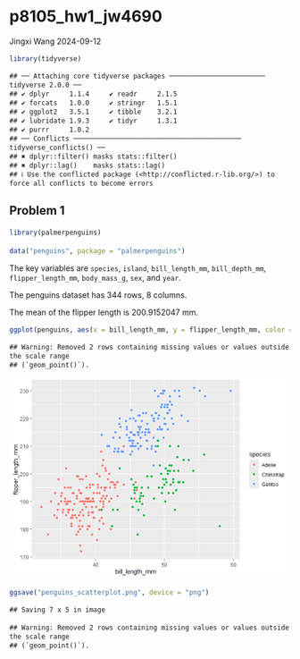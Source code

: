 p8105_hw1_jw4690
================
Jingxi Wang
2024-09-12

``` r
library(tidyverse)
```

    ## ── Attaching core tidyverse packages ──────────────────────── tidyverse 2.0.0 ──
    ## ✔ dplyr     1.1.4     ✔ readr     2.1.5
    ## ✔ forcats   1.0.0     ✔ stringr   1.5.1
    ## ✔ ggplot2   3.5.1     ✔ tibble    3.2.1
    ## ✔ lubridate 1.9.3     ✔ tidyr     1.3.1
    ## ✔ purrr     1.0.2     
    ## ── Conflicts ────────────────────────────────────────── tidyverse_conflicts() ──
    ## ✖ dplyr::filter() masks stats::filter()
    ## ✖ dplyr::lag()    masks stats::lag()
    ## ℹ Use the conflicted package (<http://conflicted.r-lib.org/>) to force all conflicts to become errors

## Problem 1

``` r
library(palmerpenguins)

data("penguins", package = "palmerpenguins")
```

The key variables are `species`, `island`, `bill_length_mm`,
`bill_depth_mm`, `flipper_length_mm`, `body_mass_g`, `sex`, and `year`.

The penguins dataset has 344 rows, 8 columns.

The mean of the flipper length is 200.9152047 mm.

``` r
ggplot(penguins, aes(x = bill_length_mm, y = flipper_length_mm, color = species)) + geom_point() 
```

    ## Warning: Removed 2 rows containing missing values or values outside the scale range
    ## (`geom_point()`).

![](p8105_hw1_jw4690_files/figure-gfm/scatterplot-1.png)<!-- -->

``` r
ggsave("penguins_scatterplot.png", device = "png")
```

    ## Saving 7 x 5 in image

    ## Warning: Removed 2 rows containing missing values or values outside the scale range
    ## (`geom_point()`).

